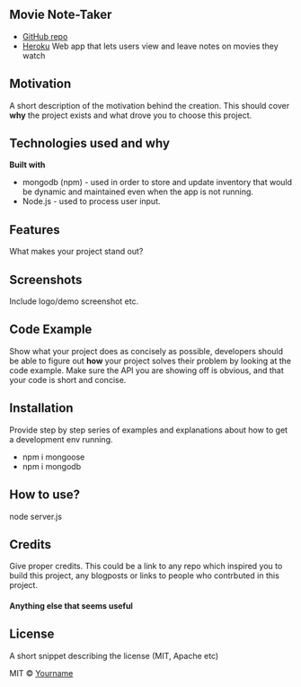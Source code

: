 

## Movie Note-Taker
- [GitHub repo](https://github.com/gfellouris/bamazon.git)
- [Heroku](https://mysterious-everglades-13811.herokuapp.com/)
Web app that lets users view and leave notes on movies they watch 

## Motivation
A short description of the motivation behind the creation. This should cover **why** the project exists and what drove you to choose this project.

## Technologies used and why
<b>Built with</b>
- mongodb (npm) - used in order to store and update inventory that would be dynamic and maintained even when the app is not running.
- Node.js - used to process user input.

## Features
What makes your project stand out?

## Screenshots
Include logo/demo screenshot etc.

## Code Example
Show what your project does as concisely as possible, developers should be able to figure out **how** your project solves their problem by looking at the code example. Make sure the API you are showing off is obvious, and that your code is short and concise.

## Installation
Provide step by step series of examples and explanations about how to get a development env running.
* npm i mongoose
* npm i mongodb

## How to use?
node server.js

## Credits
Give proper credits. This could be a link to any repo which inspired you to build this project, any blogposts or links to people who contrbuted in this project. 

#### Anything else that seems useful

## License
A short snippet describing the license (MIT, Apache etc)

MIT © [Yourname]()

